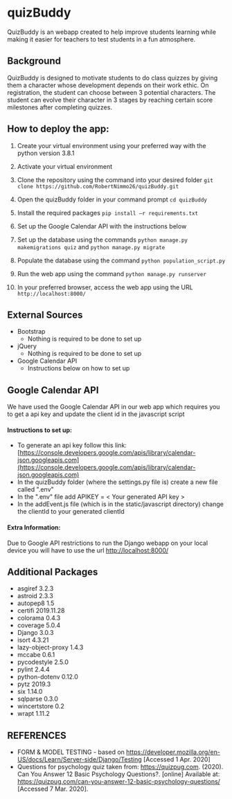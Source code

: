 # quizBuddy
QuizBuddy is an webapp created to help improve students learning while making it easier for teachers to test students in a fun atmosphere.

## Background
QuizBuddy is designed to motivate students to do class quizzes by giving them a character whose development depends on their work ethic. On registration, the student can choose between 3 potential characters. The student can evolve their character in 3 stages by reaching certain score milestones after completing quizzes.

## How to deploy the app:

1.  Create your virtual environment using your preferred way with the python version 3.8.1
2.  Activate your virtual environment
3.  Clone the repository using the command into your desired folder
`git clone https://github.com/RobertNimmo26/quizBuddy.git`

4.  Open the quizBuddy folder in your command prompt
`cd quizBuddy`

5.  Install the required packages
`pip install –r requirements.txt`

6.  Set up the Google Calendar API with the instructions below

7.  Set up the database using the commands 
	`python manage.py makemigrations quiz` and 
	`python manage.py migrate`
	
8.  Populate the database using the command
`python population_script.py`

9.  Run the web app using the command
`python manage.py runserver`

10.  In your preferred browser, access the web app using the URL
`http://localhost:8000/`

## External Sources
* Bootstrap 
	* Nothing is required to be done to set up
* jQuery
	* Nothing is required to be done to set up 
* Google Calendar API
	* Instructions below on how to set up

## Google Calendar API
We have used the Google Calendar API in our web app which requires you to get a api key and update the client id in the javascript script

#### Instructions to set up:
* To generate an api key follow this link: [https://console.developers.google.com/apis/library/calendar-json.googleapis.com](https://console.developers.google.com/apis/library/calendar-json.googleapis.com)
* In the quizBuddy folder (where the settings.py file is) create a new file called ".env"
* In the ".env" file add 
APIKEY = < Your generated API key >
* In the addEvent.js file (which is in the static/javascript directory) change the clientId to your generated clientId 

#### Extra Information:
Due to Google API restrictions to run the Django webapp on your local device you will have to use the url [http://localhost:8000/](http://localhost:8000/)
## Additional Packages
* asgiref 3.2.3
* astroid 2.3.3
* autopep8 1.5
* certifi 2019.11.28
* colorama 0.4.3
* coverage 5.0.4
* Django 3.0.3
* isort 4.3.21
* lazy-object-proxy 1.4.3
* mccabe 0.6.1
* pycodestyle 2.5.0
* pylint 2.4.4
* python-dotenv 0.12.0
* pytz 2019.3
* six 1.14.0
* sqlparse 0.3.0
* wincertstore 0.2
* wrapt 1.11.2
## REFERENCES
* FORM & MODEL TESTING - based on https://developer.mozilla.org/en-US/docs/Learn/Server-side/Django/Testing [Accessed 1 Apr. 2020]
* Questions for psychology quiz taken from:
https://quizpug.com. (2020). Can You Answer 12 Basic Psychology Questions?. [online] Available at: https://quizpug.com/can-you-answer-12-basic-psychology-questions/ [Accessed 7 Mar. 2020].
